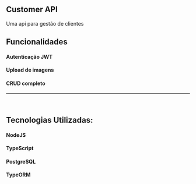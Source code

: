 ## Customer API

<p> Uma api para gestão de clientes</p>


<h2>Funcionalidades</h2>
<h4><b>Autenticação JWT</b></h4>
<h4><b>Upload de imagens</b></h4>
<h4><b>CRUD completo</b></h4>
<hr>
<br>
<h2>Tecnologias Utilizadas:</h2>
<h4><b>NodeJS</b></h4>
<h4><b>TypeScript</b></h4>
<h4><b>PostgreSQL</b></h4>
<h4><b>TypeORM</b></h4>

